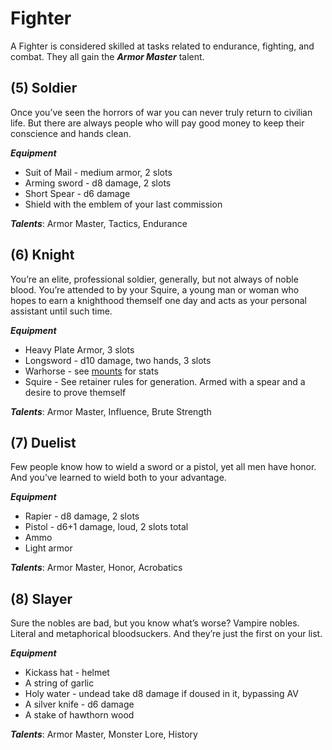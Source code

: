 # Fighter
A Fighter is considered skilled at tasks related to endurance, fighting, and combat. They all gain the ***Armor Master*** talent.
## (5) Soldier
Once you’ve seen the horrors of war you can never truly return to civilian life. But there are always people who will pay good money to keep their conscience and hands clean.

***Equipment***
- Suit of Mail - medium armor, 2 slots
- Arming sword - d8 damage, 2 slots
- Short Spear - d6 damage
- Shield with the emblem of your last commission

***Talents***: Armor Master, Tactics, Endurance
## (6) Knight
You’re an elite, professional soldier, generally, but not always of noble blood. You’re attended to by your Squire, a young man or woman who hopes to earn a knighthood themself one day and acts as your personal assistant until such time.

***Equipment***
- Heavy Plate Armor, 3 slots
- Longsword - d10 damage, two hands, 3 slots
- Warhorse - see [mounts](equipment.md#mounts) for stats
- Squire - See retainer rules for generation. Armed with a spear and a desire to prove themself

***Talents***: Armor Master, Influence, Brute Strength
## (7) Duelist
Few people know how to wield a sword or a pistol, yet all men have honor. And you’ve learned to wield both to your advantage.

***Equipment***
- Rapier - d8 damage, 2 slots
- Pistol - d6+1 damage, loud, 2 slots total
- Ammo
- Light armor

***Talents***: Armor Master, Honor, Acrobatics
## (8) Slayer
Sure the nobles are bad, but you know what’s worse? Vampire nobles. Literal and metaphorical bloodsuckers. And they’re just the first on your list.

***Equipment***
- Kickass hat - helmet
- A string of garlic
- Holy water - undead take d8 damage if doused in it, bypassing AV
- A silver knife - d6 damage
- A stake of hawthorn wood

***Talents***: Armor Master, Monster Lore, History